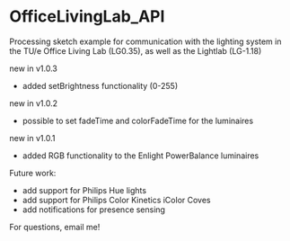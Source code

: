 # OfficeLivingLab_API
Processing sketch example for communication with the lighting system in the TU/e Office Living Lab (LG0.35), as well as the Lightlab (LG-1.18)

new in v1.0.3
- added setBrightness functionality (0-255)

new in v1.0.2
- possible to set fadeTime and colorFadeTime for the luminaires

new in v1.0.1
- added RGB functionality to the Enlight PowerBalance luminaires

Future work:
- add support for Philips Hue lights
- add support for Philips Color Kinetics iColor Coves
- add notifications for presence sensing

For questions, email me!

